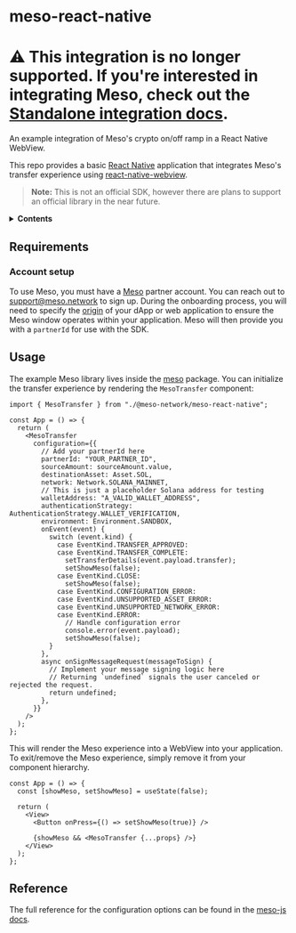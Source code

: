 # meso-react-native

# ⚠️ This integration is no longer supported. If you're interested in integrating Meso, check out the [Standalone integration docs](https://developers.meso.network/guides/standalone-window).

An example integration of Meso's crypto on/off ramp in a React Native WebView.

This repo provides a basic [React Native](https://reactnative.dev/) application that integrates Meso's transfer experience using [react-native-webview](https://github.com/react-native-webview/react-native-webview).

> **Note:** This is not an official SDK, however there are plans to support an official library in the near future.

<details>
  <summary><strong>Contents</strong></summary>
  
- [meso-react-native](#meso-react-native)
  - [Requirements](#requirements)
    - [Account setup](#account-setup)
  - [Usage](#usage)
  - [Reference](#reference)

</details>

## Requirements

### Account setup

To use Meso, you must have a [Meso](https://meso.network) partner
account. You can reach out to
[support@meso.network](mailto:support@meso.network) to sign up. During the
onboarding process, you will need to specify the
[origin](https://developer.mozilla.org/en-US/docs/Glossary/Origin) of your dApp
or web application to ensure the Meso window operates within your application. Meso
will then provide you with a `partnerId` for use with the SDK.

## Usage

The example Meso library lives inside the [meso](./@meso-network/meso-react-native/) package. You can initialize the transfer experience by rendering the `MesoTransfer` component:

```tsx
import { MesoTransfer } from "./@meso-network/meso-react-native";

const App = () => {
  return (
    <MesoTransfer
      configuration={{
        // Add your partnerId here
        partnerId: "YOUR_PARTNER_ID",
        sourceAmount: sourceAmount.value,
        destinationAsset: Asset.SOL,
        network: Network.SOLANA_MAINNET,
        // This is just a placeholder Solana address for testing
        walletAddress: "A_VALID_WALLET_ADDRESS",
        authenticationStrategy: AuthenticationStrategy.WALLET_VERIFICATION,
        environment: Environment.SANDBOX,
        onEvent(event) {
          switch (event.kind) {
            case EventKind.TRANSFER_APPROVED:
            case EventKind.TRANSFER_COMPLETE:
              setTransferDetails(event.payload.transfer);
              setShowMeso(false);
            case EventKind.CLOSE:
              setShowMeso(false);
            case EventKind.CONFIGURATION_ERROR:
            case EventKind.UNSUPPORTED_ASSET_ERROR:
            case EventKind.UNSUPPORTED_NETWORK_ERROR:
            case EventKind.ERROR:
              // Handle configuration error
              console.error(event.payload);
              setShowMeso(false);
          }
        },
        async onSignMessageRequest(messageToSign) {
          // Implement your message signing logic here
          // Returning `undefined` signals the user canceled or rejected the request.
          return undefined;
        },
      }}
    />
  );
};
```

This will render the Meso experience into a WebView into your application. To exit/remove the Meso experience, simply remove it from your component hierarchy.

```tsx
const App = () => {
  const [showMeso, setShowMeso] = useState(false);

  return (
    <View>
      <Button onPress={() => setShowMeso(true)} />

      {showMeso && <MesoTransfer {...props} />}
    </View>
  );
};
```

## Reference

The full reference for the configuration options can be found in the [meso-js docs](https://github.com/meso-network/meso-js/blob/main/packages/meso-js/README.md).
